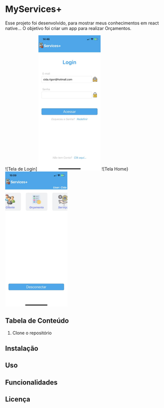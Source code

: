 # MyServices+

Esse projeto foi desenvolvido, para mostrar meus conhecimentos em react native...
O objetivo foi criar um app para realizar Orçamentos.

![Tela de Login] <img src="/src/assets/login.png" alt="Imagem de Exemplo" width="200"/>
![Tela Home} <img src="/src/assets/homes.png" alt="Imagem de Exemplo" width="200"/>

## Tabela de Conteúdo

1. Clone o repositório

## Instalação
## Uso
## Funcionalidades
## Licença
